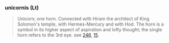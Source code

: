 ### unicornis (Lt)
> Unicorn; one horn. Connected with Hiram the architect of King Solomon's temple, with Hermes-Mercury and with Hod. The horn is a symbol in its higher aspect of aspiration and lofty thought; the single horn refers to the 3rd eye. see [246](246), [15](15).

